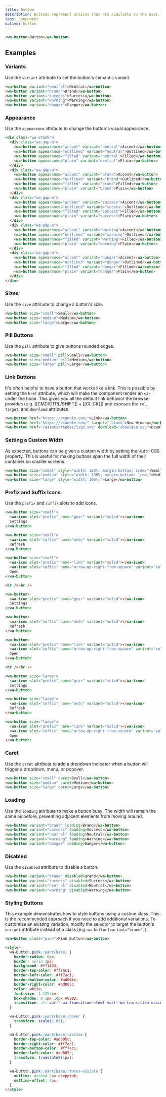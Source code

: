 ```yaml
---
title: Button
description: Buttons represent actions that are available to the user.
tags: component
native: button
---
```


```html {.example}
<wa-button>Button</wa-button>
```

## Examples

### Variants

Use the `variant` attribute to set the button's semantic variant.

```html {.example}
<wa-button variant="neutral">Neutral</wa-button>
<wa-button variant="brand">Brand</wa-button>
<wa-button variant="success">Success</wa-button>
<wa-button variant="warning">Warning</wa-button>
<wa-button variant="danger">Danger</wa-button>
```

### Appearance

Use the `appearance` attribute to change the button's visual appearance.

```html {.example}
<div class="wa-stack">
  <div class="wa-gap-m">
    <wa-button appearance="accent" variant="neutral">Accent</wa-button>
    <wa-button appearance="outlined" variant="neutral">Outlined</wa-button>
    <wa-button appearance="filled" variant="neutral">Filled</wa-button>
    <wa-button appearance="plain" variant="neutral">Plain</wa-button>
  </div>
  <div class="wa-gap-m">
    <wa-button appearance="accent" variant="brand">Accent</wa-button>
    <wa-button appearance="outlined" variant="brand">Outlined</wa-button>
    <wa-button appearance="filled" variant="brand">Filled</wa-button>
    <wa-button appearance="plain" variant="brand">Plain</wa-button>
  </div>
  <div class="wa-gap-m">
    <wa-button appearance="accent" variant="success">Accent</wa-button>
    <wa-button appearance="outlined" variant="success">Outlined</wa-button>
    <wa-button appearance="filled" variant="success">Filled</wa-button>
    <wa-button appearance="plain" variant="success">Plain</wa-button>
  </div>
  <div class="wa-gap-m">
    <wa-button appearance="accent" variant="warning">Accent</wa-button>
    <wa-button appearance="outlined" variant="warning">Outlined</wa-button>
    <wa-button appearance="filled" variant="warning">Filled</wa-button>
    <wa-button appearance="plain" variant="warning">Plain</wa-button>
  </div>
  <div class="wa-gap-m">
    <wa-button appearance="accent" variant="danger">Accent</wa-button>
    <wa-button appearance="outlined" variant="danger">Outlined</wa-button>
    <wa-button appearance="filled" variant="danger">Filled</wa-button>
    <wa-button appearance="plain" variant="danger">Plain</wa-button>
  </div>
</div>
```

### Sizes

Use the `size` attribute to change a button's size.

```html {.example}
<wa-button size="small">Small</wa-button>
<wa-button size="medium">Medium</wa-button>
<wa-button size="large">Large</wa-button>
```

### Pill Buttons

Use the `pill` attribute to give buttons rounded edges.

```html {.example}
<wa-button size="small" pill>Small</wa-button>
<wa-button size="medium" pill>Medium</wa-button>
<wa-button size="large" pill>Large</wa-button>
```

### Link Buttons

It's often helpful to have a button that works like a link. This is possible by setting the `href` attribute, which will make the component render an `<a>` under the hood. This gives you all the default link behavior the browser provides (e.g. [[CMD/CTRL/SHIFT]] + [[CLICK]]) and exposes the `rel`, `target`, and `download` attributes.

```html {.example}
<wa-button href="https://example.com/">Link</wa-button>
<wa-button href="https://example.com/" target="_blank">New Window</wa-button>
<wa-button href="/assets/images/logo.svg" download="shoelace.svg">Download</wa-button>
```

### Setting a Custom Width

As expected, buttons can be given a custom width by setting the `width` CSS property. This is useful for making buttons span the full width of their container on smaller screens.

```html {.example}
<wa-button size="small" style="width: 100%; margin-bottom: 1rem;">Small</wa-button>
<wa-button size="medium" style="width: 100%; margin-bottom: 1rem;">Medium</wa-button>
<wa-button size="large" style="width: 100%;">Large</wa-button>
```

### Prefix and Suffix Icons

Use the `prefix` and `suffix` slots to add icons.

```html {.example}
<wa-button size="small">
  <wa-icon slot="prefix" name="gear" variant="solid"></wa-icon>
  Settings
</wa-button>

<wa-button size="small">
  <wa-icon slot="suffix" name="undo" variant="solid"></wa-icon>
  Refresh
</wa-button>

<wa-button size="small">
  <wa-icon slot="prefix" name="link" variant="solid"></wa-icon>
  <wa-icon slot="suffix" name="arrow-up-right-from-square" variant="solid"></wa-icon>
  Open
</wa-button>

<br /><br />

<wa-button>
  <wa-icon slot="prefix" name="gear" variant="solid"></wa-icon>
  Settings
</wa-button>

<wa-button>
  <wa-icon slot="suffix" name="undo" variant="solid"></wa-icon>
  Refresh
</wa-button>

<wa-button>
  <wa-icon slot="prefix" name="link" variant="solid"></wa-icon>
  <wa-icon slot="suffix" name="arrow-up-right-from-square" variant="solid"></wa-icon>
  Open
</wa-button>

<br /><br />

<wa-button size="large">
  <wa-icon slot="prefix" name="gear" variant="solid"></wa-icon>
  Settings
</wa-button>

<wa-button size="large">
  <wa-icon slot="suffix" name="undo" variant="solid"></wa-icon>
  Refresh
</wa-button>

<wa-button size="large">
  <wa-icon slot="prefix" name="link" variant="solid"></wa-icon>
  <wa-icon slot="suffix" name="arrow-up-right-from-square" variant="solid"></wa-icon>
  Open
</wa-button>
```

### Caret

Use the `caret` attribute to add a dropdown indicator when a button will trigger a dropdown, menu, or popover.

```html {.example}
<wa-button size="small" caret>Small</wa-button>
<wa-button size="medium" caret>Medium</wa-button>
<wa-button size="large" caret>Large</wa-button>
```

### Loading

Use the `loading` attribute to make a button busy. The width will remain the same as before, preventing adjacent elements from moving around.

```html {.example}
<wa-button variant="brand" loading>Brand</wa-button>
<wa-button variant="success" loading>Success</wa-button>
<wa-button variant="neutral" loading>Neutral</wa-button>
<wa-button variant="warning" loading>Warning</wa-button>
<wa-button variant="danger" loading>Danger</wa-button>
```

### Disabled

Use the `disabled` attribute to disable a button.

```html {.example}
<wa-button variant="brand" disabled>Brand</wa-button>
<wa-button variant="success" disabled>Success</wa-button>
<wa-button variant="neutral" disabled>Neutral</wa-button>
<wa-button variant="warning" disabled>Warning</wa-button>
```

### Styling Buttons

This example demonstrates how to style buttons using a custom class. This is the recommended approach if you need to add additional variations. To customize an existing variation, modify the selector to target the button's `variant` attribute instead of a class (e.g. `wa-button[variant="brand"]`).

```html {.example}
<wa-button class="pink">Pink Button</wa-button>

<style>
  wa-button.pink::part(base) {
    border-radius: 6px;
    border: solid 2px;
    background: #ff1493;
    border-top-color: #ff7ac1;
    border-left-color: #ff7ac1;
    border-bottom-color: #ad005c;
    border-right-color: #ad005c;
    color: white;
    font-size: 1.125rem;
    box-shadow: 0 2px 10px #0002;
    transition: all var(--wa-transition-slow) var(--wa-transition-easing);
  }

  wa-button.pink::part(base):hover {
    transform: scale(1.05);
  }

  wa-button.pink::part(base):active {
    border-top-color: #ad005c;
    border-right-color: #ff7ac1;
    border-bottom-color: #ff7ac1;
    border-left-color: #ad005c;
    transform: translateY(1px);
  }

  wa-button.pink::part(base):focus-visible {
    outline: dashed 2px deeppink;
    outline-offset: 4px;
  }
</style>
```
